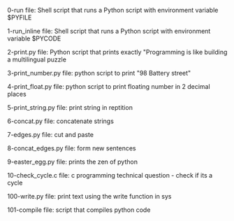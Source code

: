 0-run file: Shell script that runs a Python script with environment variable $PYFILE

1-run_inline file: Shell script that runs a Python script with environment variable $PYCODE

2-print.py file: Python script that prints exactly "Programming is like building a multilingual puzzle

3-print_number.py file: python script to print "98 Battery street"

4-print_float.py file: python script to print floating number in 2 decimal places

5-print_string.py file: print string in reptition

6-concat.py file: concatenate strings

7-edges.py file: cut and paste

8-concat_edges.py file: form new sentences

9-easter_egg.py file: prints the zen of python

10-check_cycle.c file: c programming technical question - check if its a cycle

100-write.py file: print text using the write function in sys

101-compile file: script that compiles python code
